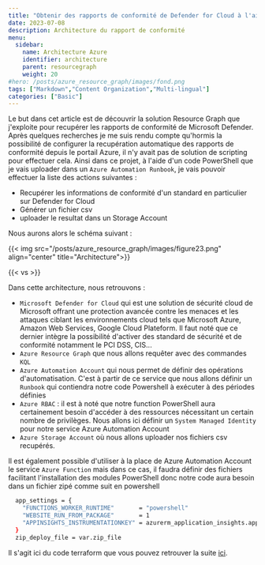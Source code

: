 ```yaml
---
title: "Obtenir des rapports de conformité de Defender for Cloud à l'aide de Terraform"
date: 2023-07-08
description: Architecture du rapport de conformité
menu:
  sidebar:
    name: Architecture Azure
    identifier: architecture
    parent: resourcegraph
    weight: 20
#hero: /posts/azure_resource_graph/images/fond.png
tags: ["Markdown","Content Organization","Multi-lingual"]
categories: ["Basic"]
---
```


Le but dans cet article est de découvrir la solution Resource Graph que j'exploite pour recupérer les rapports de conformité de Microsoft Defender.
Après quelques recherches je me suis rendu compte qu'hormis la possibilité de configurer la recupération automatique des rapports de conformité depuis le portail Azure, il n'y avait pas de solution de scripting pour effectuer cela.
Ainsi dans ce projet, à l'aide d'un code PowerShell que je vais uploader dans un `Azure Automation Runbook`, je vais pouvoir effectuer la liste des actions suivantes :
- Recupérer les informations de conformité d'un standard en particulier sur Defender for Cloud
- Générer un fichier csv
- uploader le resultat dans un Storage Account

Nous aurons alors le schéma suivant :

{{< img src="/posts/azure_resource_graph/images/figure23.png" align="center" title="Architecture">}}

{{< vs >}}

Dans cette architecture, nous retrouvons :
- `Microsoft Defender for Cloud` qui est une solution de sécurité cloud de Microsoft offrant une protection avancée contre les menaces et les attaques ciblant les environnements cloud tels que Microsoft Azure, Amazon Web Services, Google Cloud Plateform. Il faut noté que ce dernier intègre la possibilité d'activer des standard de sécurité et de conformité notamment le PCI DSS, CIS...
- `Azure Resource Graph` que nous allons requêter avec des commandes `KQL`
- `Azure Automation Account` qui nous permet de définir des opérations d'automatisation. C'est à partir de ce service que nous allons définir un `Runbook` qui contiendra notre code Powershell à exécuter à des périodes définies
- `Azure RBAC` : il est à noté que notre function PowerShell aura certainement besoin d'accéder à des ressources nécessitant un certain nombre de privilèges. Nous allons ici définir un `System Managed Identity` pour notre service Azure Automation Account
- `Azure Storage Account` où nous allons uploader nos fichiers csv recupérés.

Il est également possible d'utiliser à la place de Azure Automation Account le service `Azure Function` mais dans ce cas, il faudra définir des fichiers facilitant l'installation des modules PowerShell donc notre code aura besoin dans un fichier zipé comme suit en powershell

```bash
  app_settings = {
    "FUNCTIONS_WORKER_RUNTIME"       = "powershell"
    "WEBSITE_RUN_FROM_PACKAGE"       = 1
    "APPINSIGHTS_INSTRUMENTATIONKEY" = azurerm_application_insights.application_insights.instrumentation_key
  }
  zip_deploy_file = var.zip_file
```

Il s'agit ici du code terraform que vous pouvez retrouver la suite [ici](https://github.com/aubinaso/DefenderForCloudAutomate/blob/main/modules/function_app/main.tf).